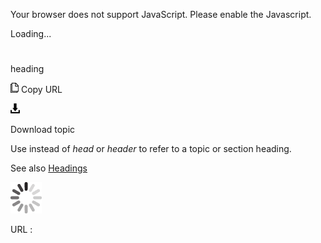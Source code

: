 Your browser does not support JavaScript. Please enable the Javascript.

Loading...

# 

heading

![Copy URL](heading_files/Copy.png)
Copy URL

![Download](heading_files/Download.png)

Download topic

Use instead of *head* or *header* to refer to a topic or section heading.

See also [Headings](https://worldready.cloudapp.net/Styleguide/Read?id=2700&topicid=36408)

![In progress](heading_files/activity-large.gif)

URL :

